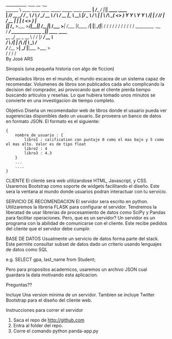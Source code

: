 

__________                                                       .___       __  .__               
\______   \ ____   ____  ____   _____   _____   ____   ____    __| _/____ _/  |_|__| ____   ____  
 |       _// __ \_/ ___\/  _ \ /     \ /     \_/ __ \ /    \  / __ |\__  \\   __\  |/  _ \ /    \ 
 |    |   \  ___/\  \__(  <_> )  Y Y  \  Y Y  \  ___/|   |  \/ /_/ | / __ \|  | |  (  <_> )   |  \
 |____|_  /\___  >\___  >____/|__|_|  /__|_|  /\___  >___|  /\____ |(____  /__| |__|\____/|___|  /
        \/     \/     \/            \/      \/     \/     \/      \/     \/                    \/ 
  _________                  .__                                                                  
 /   _____/ ______________  _|__| ____  ____                                                      
 \_____  \_/ __ \_  __ \  \/ /  |/ ___\/ __ \                                                     
 /        \  ___/|  | \/\   /|  \  \__\  ___/                                                     
/_______  /\___  >__|    \_/ |__|\___  >___  >                                                    
        \/     \/                    \/    \/                                                     
By José ARS

Sinopsis (una pequeña historia con algo de ficcion)

Demasiados libros en el mundo, el mundo escacea de un sistema capaz de
recomendar. Volumenes de libros son publicados cada año complicando
la decision del comprador, asi provocando que el cliente
pierda tiempo buscando articulos y reseñas. Lo que hubiera tomado unos 
minutos se convierte en una investigacion de tiempo completo.


Objetivo
Diseña un recomendador web de libros donde el usuario pueda ver sugerencias
disponibles dado un usuario. Se proveera un banco de datos en formato JSON.
El formato es el siguiente:

	{
		nombre_de_usuario : {
			libro1 : calification con puntaje 0 como el mas bajo y 5 como el mas alto. Valor es de tipo float
			libro2 : 4
			libro3 : 4.3
		}
		...
		....
	}

CLIENTE
El cliente sera web utilizandose HTML, Javascript, y CSS. 
Usaremos Bootstrap como soporte de widgets facilitando el diseño. Este sera la ventana al mundo donde
usuarios podran interactuar con tu servicio.

SERVICIO DE RECOMENDACION
El servidor sera escrito en python. Utilizaremos la libreria FLASK para configurar
el servidor. Tendremos la liberatad de usar librerias de procesamiento de datos como
SciPy y Pandas para facilitar operaciones. Pero, que es un servidor? Un servidor es un programa con la abilidad
de comunicarse con el cliente. Este recibe pedidos del cliente que el servidor debe cumplir.

BASE DE DATOS
Usualmente un servicio de datos forma parte del stack. Este permite consultar subset de datos
dado un criterio usando lenguajes de datos como SQL

e.g.
	SELECT gpa, last_name from Student;

Pero para propositos academicos, usaremos un archivo JSON cual guardara la data motivando esta
aplicacion.

Preguntas??

Incluye
Una version minima de un servidor. Tambien se incluye Twitter Bootstrap para el diseño del cliente web.

Instrucciones para correr el servidor

1) Saca el repo de http://github.com
2) Entra al folder del repo.
3) Corre el comando python panda-app.py